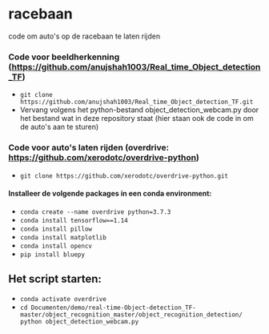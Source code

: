 # racebaan
code om auto's op de racebaan te laten rijden

### Code voor beeldherkenning (https://github.com/anujshah1003/Real_time_Object_detection_TF)
* `git clone https://github.com/anujshah1003/Real_time_Object_detection_TF.git`
* Vervang volgens het python-bestand object_detection_webcam.py door het bestand wat in deze repository staat (hier staan ook de code in om de auto's aan te sturen)

### Code voor auto's laten rijden (overdrive: https://github.com/xerodotc/overdrive-python)
* `git clone https://github.com/xerodotc/overdrive-python.git`

#### Installeer de volgende packages in een conda environment:
* `conda create --name overdrive python=3.7.3`
* `conda install tensorflow==1.14`
* `conda install pillow`
* `conda install matplotlib`
* `conda install opencv`
* `pip install bluepy`

## Het script starten:
* `conda activate overdrive` 
* `cd Documenten/demo/real-time-Object-detection_TF-master/object_recognition_master/object_recognition_detection/
   python object_detection_webcam.py`
